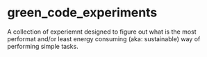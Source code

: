 # green_code_experiments
A collection of experiemnt designed to figure out what is the most performat and/or least energy consuming (aka: sustainable) way of performing simple tasks.
